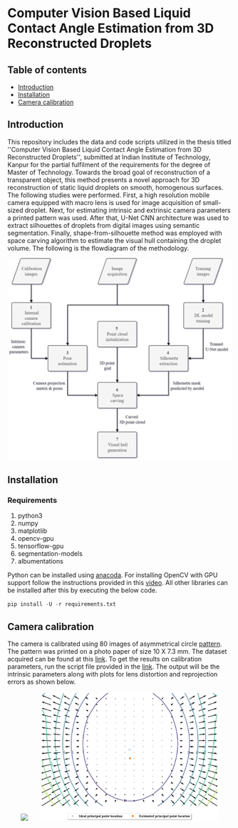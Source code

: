 # Computer Vision Based Liquid Contact Angle Estimation from 3D Reconstructed Droplets

## Table of contents
* [Introduction](#introduction)
* [Installation](#installation)
* [Camera calibration](#calibration)

## Introduction <a name="introduction"></a>
This repository includes the data and code scripts utilized in the thesis titled ''Computer Vision Based Liquid Contact Angle Estimation from 3D Reconstructed Droplets'', submitted at Indian Institute of Technology, Kanpur for the partial fulfilment of the requirements for the degree of Master of Technology. Towards the broad goal of reconstruction of a transparent object, this method presents a novel approach for 3D reconstruction of static liquid droplets on smooth, homogenous surfaces. The following studies were performed. First, a high resolution mobile camera equipped with macro lens is used for image acquisition of small-sized droplet. Next, for estimating intrinsic and extrinsic camera parameters a printed pattern was used. After that, U-Net CNN architecture was used to extract silhouettes of droplets from digital images using semantic segmentation. Finally, shape-from-silhouette method was employed with space carving algorithm to estimate the visual hull containing the droplet volume. The following is the flowdiagram of the methodology.

<p align="center">
  <img src="https://github.com/rawakash66/Thesis_Akash_2022/blob/main/Carving%20methodology.png" width="600">
</p>

## Installation <a name="installation"></a>
### Requirements
1. python3
2. numpy
3. matplotlib
4. opencv-gpu
5. tensorflow-gpu
6. segmentation-models
7. albumentations

Python can be installed using <a href="https://www.anaconda.com/" target="_blank">anacoda</a>. For installing OpenCV with GPU support follow the instructions provided in this <a href="https://www.youtube.com/watch?v=HsuKxjQhFU0" target="_blank">video</a>. All other libraries can be installed after this by executing the below code.

```python
pip install -U -r requirements.txt
```

## Camera calibration <a name="calibration"></a>
The camera is calibrated using 80 images of asymmetrical circle [pattern](https://github.com/rawakash66/Thesis_Akash_2022/blob/main/pattern%20circles.png). The pattern was printed on a photo paper of size 10 X 7.3 mm. The dataset acquired can be found at this [link](https://github.com/rawakash66/Thesis_Akash_2022/tree/main/camera%20calibration/data). To get the results on calibration parameters, run the script file provided in the [link](https://github.com/rawakash66/Thesis_Akash_2022/tree/main/camera%20calibration/script). The output will be the intrinsic parameters along with plots for lens distortion and reprojection errors as shown below.

<p align = "center">
  <img src = "https://github.com/rawakash66/Thesis_Akash_2022/blob/main/circle%20reprojection%20error.png" width = "400" />
  &nbsp; &nbsp; &nbsp;
  <img src = "https://github.com/rawakash66/Thesis_Akash_2022/blob/main/lens%20distortion.png" width = "400" />
</p>

